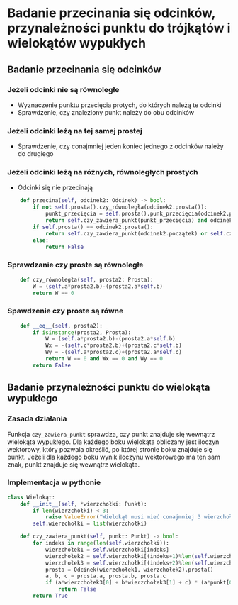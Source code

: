 # Badanie przecinania się odcinków, przynależności punktu do trójkątów i wielokątów wypukłych

## Badanie przecinania się odcinków

### Jeżeli odcinki nie są równoległe

- Wyznaczenie punktu przecięcia protych, do których należą te odcinki
- Sprawdzenie, czy znaleziony punkt należy do obu odcinków

### Jeżeli odcinki leżą na tej samej prostej

- Sprawdzenie, czy conajmniej jeden koniec jednego z odcinków należy do drugiego

### Jeżeli odcinki leżą na różnych, równoległych prostych

- Odcinki się nie przecinają

```python
    def przecina(self, odcinek2: Odcinek) -> bool:
        if not self.prosta().czy_równoległa(odcinek2.prosta()):
            punkt_przecięcia = self.prosta().punk_przecięcia(odcinek2.prosta())
            return self.czy_zawiera_punkt(punkt_przecięcia) and odcinek2.czy_zawiera_punkt(punkt_przecięcia)
        if self.prosta() == odcinek2.prosta():
            return self.czy_zawiera_punkt(odcinek2.początek) or self.czy_zawiera_punkt(odcinek2.koniec)
        else:
            return False
```

### Sprawdzanie czy proste są równoległe

```python
    def czy_równoległa(self, prosta2: Prosta):
        W = (self.a*prosta2.b)-(prosta2.a*self.b)
        return W == 0
```

### Spawdzenie czy proste są równe

```python
    def __eq__(self, prosta2):
        if isinstance(prosta2, Prosta):
            W = (self.a*prosta2.b)-(prosta2.a*self.b)
            Wx = -(self.c*prosta2.b)+(prosta2.c*self.b)
            Wy = -(self.a*prosta2.c)+(prosta2.a*self.c)
            return W == 0 and Wx == 0 and Wy == 0
        return False
```



## Badanie przynależności punktu do wielokąta wypukłego

### Zasada działania

Funkcja `czy_zawiera_punkt` sprawdza, czy punkt znajduje się wewnątrz wielokąta wypukłego. Dla każdego boku wielokąta obliczany jest iloczyn wektorowy, który pozwala określić, po której stronie boku znajduje się punkt. Jeżeli dla każdego boku wynik iloczynu wektorowego ma ten sam znak, punkt znajduje się wewnątrz wielokąta.

### Implementacja w pythonie

```python
class Wielokąt:
    def __init__(self, *wierzchołki: Punkt):
        if len(wierzchołki) < 3:
            raise ValueError("Wielokąt musi mieć conajmniej 3 wierzchołki")
        self.wierzchołki = list(wierzchołki)

    def czy_zawiera_punkt(self, punkt: Punkt) -> bool:
        for indeks in range(len(self.wierzchołki)):
            wierzchołek1 = self.wierzchołki[indeks]
            wierzchołek2 = self.wierzchołki[(indeks+1)%len(self.wierzchołki)]
            wierzchołek3 = self.wierzchołki[(indeks+2)%len(self.wierzchołki)]
            prosta = Odcinek(wierzchołek1, wierzchołek2).prosta()
            a, b, c = prosta.a, prosta.b, prosta.c
            if (a*wierzchołek3[0] + b*wierzchołek3[1] + c) * (a*punkt[0] + b*punkt[1] + c) < 0:
                return False
        return True
```